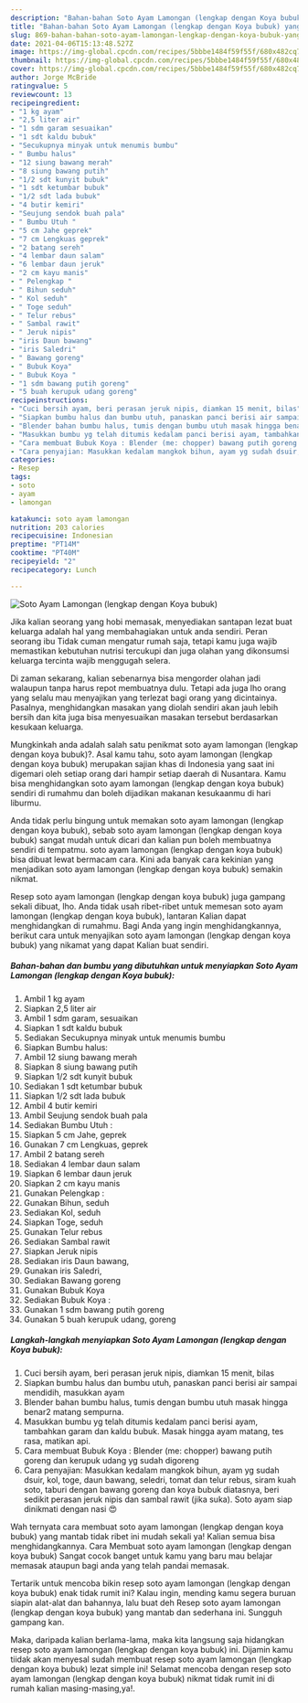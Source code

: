 ```yaml
---
description: "Bahan-bahan Soto Ayam Lamongan (lengkap dengan Koya bubuk) yang enak Untuk Jualan"
title: "Bahan-bahan Soto Ayam Lamongan (lengkap dengan Koya bubuk) yang enak Untuk Jualan"
slug: 869-bahan-bahan-soto-ayam-lamongan-lengkap-dengan-koya-bubuk-yang-enak-untuk-jualan
date: 2021-04-06T15:13:48.527Z
image: https://img-global.cpcdn.com/recipes/5bbbe1484f59f55f/680x482cq70/soto-ayam-lamongan-lengkap-dengan-koya-bubuk-foto-resep-utama.jpg
thumbnail: https://img-global.cpcdn.com/recipes/5bbbe1484f59f55f/680x482cq70/soto-ayam-lamongan-lengkap-dengan-koya-bubuk-foto-resep-utama.jpg
cover: https://img-global.cpcdn.com/recipes/5bbbe1484f59f55f/680x482cq70/soto-ayam-lamongan-lengkap-dengan-koya-bubuk-foto-resep-utama.jpg
author: Jorge McBride
ratingvalue: 5
reviewcount: 13
recipeingredient:
- "1 kg ayam"
- "2,5 liter air"
- "1 sdm garam sesuaikan"
- "1 sdt kaldu bubuk"
- "Secukupnya minyak untuk menumis bumbu"
- " Bumbu halus"
- "12 siung bawang merah"
- "8 siung bawang putih"
- "1/2 sdt kunyit bubuk"
- "1 sdt ketumbar bubuk"
- "1/2 sdt lada bubuk"
- "4 butir kemiri"
- "Seujung sendok buah pala"
- " Bumbu Utuh "
- "5 cm Jahe geprek"
- "7 cm Lengkuas geprek"
- "2 batang sereh"
- "4 lembar daun salam"
- "6 lembar daun jeruk"
- "2 cm kayu manis"
- " Pelengkap "
- " Bihun seduh"
- " Kol seduh"
- " Toge seduh"
- " Telur rebus"
- " Sambal rawit"
- " Jeruk nipis"
- "iris Daun bawang"
- "iris Saledri"
- " Bawang goreng"
- " Bubuk Koya"
- " Bubuk Koya "
- "1 sdm bawang putih goreng"
- "5 buah kerupuk udang goreng"
recipeinstructions:
- "Cuci bersih ayam, beri perasan jeruk nipis, diamkan 15 menit, bilas"
- "Siapkan bumbu halus dan bumbu utuh, panaskan panci berisi air sampai mendidih, masukkan ayam"
- "Blender bahan bumbu halus, tumis dengan bumbu utuh masak hingga benar2 matang sempurna."
- "Masukkan bumbu yg telah ditumis kedalam panci berisi ayam, tambahkan garam dan kaldu bubuk. Masak hingga ayam matang, tes rasa, matikan api."
- "Cara membuat Bubuk Koya : Blender (me: chopper) bawang putih goreng dan kerupuk udang yg sudah digoreng"
- "Cara penyajian: Masukkan kedalam mangkok bihun, ayam yg sudah dsuir, kol, toge, daun bawang, seledri, tomat dan telur rebus, siram kuah soto, taburi dengan bawang goreng dan koya bubuk diatasnya, beri sedikit perasan jeruk nipis dan sambal rawit (jika suka). Soto ayam siap dinikmati dengan nasi 😍"
categories:
- Resep
tags:
- soto
- ayam
- lamongan

katakunci: soto ayam lamongan 
nutrition: 203 calories
recipecuisine: Indonesian
preptime: "PT14M"
cooktime: "PT40M"
recipeyield: "2"
recipecategory: Lunch

---
```



![Soto Ayam Lamongan (lengkap dengan Koya bubuk)](https://img-global.cpcdn.com/recipes/5bbbe1484f59f55f/680x482cq70/soto-ayam-lamongan-lengkap-dengan-koya-bubuk-foto-resep-utama.jpg)

Jika kalian seorang yang hobi memasak, menyediakan santapan lezat buat keluarga adalah hal yang membahagiakan untuk anda sendiri. Peran seorang ibu Tidak cuman mengatur rumah saja, tetapi kamu juga wajib memastikan kebutuhan nutrisi tercukupi dan juga olahan yang dikonsumsi keluarga tercinta wajib menggugah selera.

Di zaman  sekarang, kalian sebenarnya bisa mengorder olahan jadi walaupun tanpa harus repot membuatnya dulu. Tetapi ada juga lho orang yang selalu mau menyajikan yang terlezat bagi orang yang dicintainya. Pasalnya, menghidangkan masakan yang diolah sendiri akan jauh lebih bersih dan kita juga bisa menyesuaikan masakan tersebut berdasarkan kesukaan keluarga. 



Mungkinkah anda adalah salah satu penikmat soto ayam lamongan (lengkap dengan koya bubuk)?. Asal kamu tahu, soto ayam lamongan (lengkap dengan koya bubuk) merupakan sajian khas di Indonesia yang saat ini digemari oleh setiap orang dari hampir setiap daerah di Nusantara. Kamu bisa menghidangkan soto ayam lamongan (lengkap dengan koya bubuk) sendiri di rumahmu dan boleh dijadikan makanan kesukaanmu di hari liburmu.

Anda tidak perlu bingung untuk memakan soto ayam lamongan (lengkap dengan koya bubuk), sebab soto ayam lamongan (lengkap dengan koya bubuk) sangat mudah untuk dicari dan kalian pun boleh membuatnya sendiri di tempatmu. soto ayam lamongan (lengkap dengan koya bubuk) bisa dibuat lewat bermacam cara. Kini ada banyak cara kekinian yang menjadikan soto ayam lamongan (lengkap dengan koya bubuk) semakin nikmat.

Resep soto ayam lamongan (lengkap dengan koya bubuk) juga gampang sekali dibuat, lho. Anda tidak usah ribet-ribet untuk memesan soto ayam lamongan (lengkap dengan koya bubuk), lantaran Kalian dapat menghidangkan di rumahmu. Bagi Anda yang ingin menghidangkannya, berikut cara untuk menyajikan soto ayam lamongan (lengkap dengan koya bubuk) yang nikamat yang dapat Kalian buat sendiri.

<!--inarticleads1-->

##### Bahan-bahan dan bumbu yang dibutuhkan untuk menyiapkan Soto Ayam Lamongan (lengkap dengan Koya bubuk):

1. Ambil 1 kg ayam
1. Siapkan 2,5 liter air
1. Ambil 1 sdm garam, sesuaikan
1. Siapkan 1 sdt kaldu bubuk
1. Sediakan Secukupnya minyak untuk menumis bumbu
1. Siapkan  Bumbu halus:
1. Ambil 12 siung bawang merah
1. Siapkan 8 siung bawang putih
1. Siapkan 1/2 sdt kunyit bubuk
1. Sediakan 1 sdt ketumbar bubuk
1. Siapkan 1/2 sdt lada bubuk
1. Ambil 4 butir kemiri
1. Ambil Seujung sendok buah pala
1. Sediakan  Bumbu Utuh :
1. Siapkan 5 cm Jahe, geprek
1. Gunakan 7 cm Lengkuas, geprek
1. Ambil 2 batang sereh
1. Sediakan 4 lembar daun salam
1. Siapkan 6 lembar daun jeruk
1. Siapkan 2 cm kayu manis
1. Gunakan  Pelengkap :
1. Gunakan  Bihun, seduh
1. Sediakan  Kol, seduh
1. Siapkan  Toge, seduh
1. Gunakan  Telur rebus
1. Sediakan  Sambal rawit
1. Siapkan  Jeruk nipis
1. Sediakan iris Daun bawang,
1. Gunakan iris Saledri,
1. Sediakan  Bawang goreng
1. Gunakan  Bubuk Koya
1. Sediakan  Bubuk Koya :
1. Gunakan 1 sdm bawang putih goreng
1. Gunakan 5 buah kerupuk udang, goreng




<!--inarticleads2-->

##### Langkah-langkah menyiapkan Soto Ayam Lamongan (lengkap dengan Koya bubuk):

1. Cuci bersih ayam, beri perasan jeruk nipis, diamkan 15 menit, bilas
1. Siapkan bumbu halus dan bumbu utuh, panaskan panci berisi air sampai mendidih, masukkan ayam
1. Blender bahan bumbu halus, tumis dengan bumbu utuh masak hingga benar2 matang sempurna.
1. Masukkan bumbu yg telah ditumis kedalam panci berisi ayam, tambahkan garam dan kaldu bubuk. Masak hingga ayam matang, tes rasa, matikan api.
1. Cara membuat Bubuk Koya : Blender (me: chopper) bawang putih goreng dan kerupuk udang yg sudah digoreng
1. Cara penyajian: Masukkan kedalam mangkok bihun, ayam yg sudah dsuir, kol, toge, daun bawang, seledri, tomat dan telur rebus, siram kuah soto, taburi dengan bawang goreng dan koya bubuk diatasnya, beri sedikit perasan jeruk nipis dan sambal rawit (jika suka). Soto ayam siap dinikmati dengan nasi 😍




Wah ternyata cara membuat soto ayam lamongan (lengkap dengan koya bubuk) yang mantab tidak ribet ini mudah sekali ya! Kalian semua bisa menghidangkannya. Cara Membuat soto ayam lamongan (lengkap dengan koya bubuk) Sangat cocok banget untuk kamu yang baru mau belajar memasak ataupun bagi anda yang telah pandai memasak.

Tertarik untuk mencoba bikin resep soto ayam lamongan (lengkap dengan koya bubuk) enak tidak rumit ini? Kalau ingin, mending kamu segera buruan siapin alat-alat dan bahannya, lalu buat deh Resep soto ayam lamongan (lengkap dengan koya bubuk) yang mantab dan sederhana ini. Sungguh gampang kan. 

Maka, daripada kalian berlama-lama, maka kita langsung saja hidangkan resep soto ayam lamongan (lengkap dengan koya bubuk) ini. Dijamin kamu tiidak akan menyesal sudah membuat resep soto ayam lamongan (lengkap dengan koya bubuk) lezat simple ini! Selamat mencoba dengan resep soto ayam lamongan (lengkap dengan koya bubuk) nikmat tidak rumit ini di rumah kalian masing-masing,ya!.

